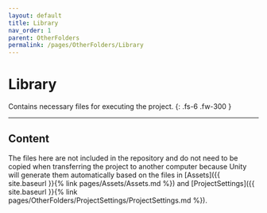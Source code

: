 ```yaml
---
layout: default
title: Library
nav_order: 1
parent: OtherFolders
permalink: /pages/OtherFolders/Library
---
```


# Library

Contains necessary files for executing the project. 
{: .fs-6 .fw-300 }

---

## Content

The files here are not included in the repository and do not need to be copied when transferring the project to another computer because Unity will generate them automatically based on the files in [Assets]({{ site.baseurl }}{% link pages/Assets/Assets.md %}) and [ProjectSettings]({{ site.baseurl }}{% link pages/OtherFolders/ProjectSettings/ProjectSettings.md %}).

